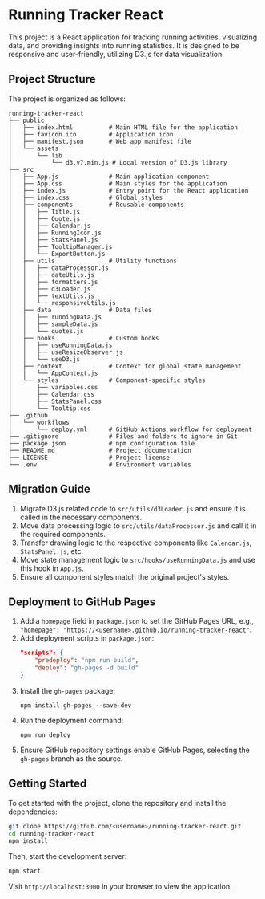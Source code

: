 # Running Tracker React

This project is a React application for tracking running activities, visualizing data, and providing insights into running statistics. It is designed to be responsive and user-friendly, utilizing D3.js for data visualization.

## Project Structure

The project is organized as follows:

```
running-tracker-react
├── public
│   ├── index.html          # Main HTML file for the application
│   ├── favicon.ico         # Application icon
│   ├── manifest.json       # Web app manifest file
│   └── assets
│       └── lib
│           └── d3.v7.min.js # Local version of D3.js library
├── src
│   ├── App.js              # Main application component
│   ├── App.css             # Main styles for the application
│   ├── index.js            # Entry point for the React application
│   ├── index.css           # Global styles
│   ├── components          # Reusable components
│   │   ├── Title.js
│   │   ├── Quote.js
│   │   ├── Calendar.js
│   │   ├── RunningIcon.js
│   │   ├── StatsPanel.js
│   │   ├── TooltipManager.js
│   │   └── ExportButton.js
│   ├── utils               # Utility functions
│   │   ├── dataProcessor.js
│   │   ├── dateUtils.js
│   │   ├── formatters.js
│   │   ├── d3Loader.js
│   │   ├── textUtils.js
│   │   └── responsiveUtils.js
│   ├── data                # Data files
│   │   ├── runningData.js
│   │   ├── sampleData.js
│   │   └── quotes.js
│   ├── hooks               # Custom hooks
│   │   ├── useRunningData.js
│   │   ├── useResizeObserver.js
│   │   └── useD3.js
│   ├── context             # Context for global state management
│   │   └── AppContext.js
│   └── styles              # Component-specific styles
│       ├── variables.css
│       ├── Calendar.css
│       ├── StatsPanel.css
│       └── Tooltip.css
├── .github
│   └── workflows
│       └── deploy.yml      # GitHub Actions workflow for deployment
├── .gitignore              # Files and folders to ignore in Git
├── package.json            # npm configuration file
├── README.md               # Project documentation
├── LICENSE                 # Project license
└── .env                    # Environment variables
```

## Migration Guide

1. Migrate D3.js related code to `src/utils/d3Loader.js` and ensure it is called in the necessary components.
2. Move data processing logic to `src/utils/dataProcessor.js` and call it in the required components.
3. Transfer drawing logic to the respective components like `Calendar.js`, `StatsPanel.js`, etc.
4. Move state management logic to `src/hooks/useRunningData.js` and use this hook in `App.js`.
5. Ensure all component styles match the original project's styles.

## Deployment to GitHub Pages

1. Add a `homepage` field in `package.json` to set the GitHub Pages URL, e.g., `"homepage": "https://<username>.github.io/running-tracker-react"`.
2. Add deployment scripts in `package.json`:
   ```json
   "scripts": {
       "predeploy": "npm run build",
       "deploy": "gh-pages -d build"
   }
   ```
3. Install the `gh-pages` package:
   ```
   npm install gh-pages --save-dev
   ```
4. Run the deployment command:
   ```
   npm run deploy
   ```
5. Ensure GitHub repository settings enable GitHub Pages, selecting the `gh-pages` branch as the source. 

## Getting Started

To get started with the project, clone the repository and install the dependencies:

```bash
git clone https://github.com/<username>/running-tracker-react.git
cd running-tracker-react
npm install
```

Then, start the development server:

```bash
npm start
```

Visit `http://localhost:3000` in your browser to view the application.